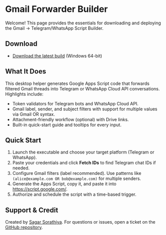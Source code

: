 # Gmail Forwarder Builder

Welcome! This page provides the essentials for downloading and deploying the Gmail → Telegram/WhatsApp Script Builder.

## Download
- [Download the latest build](https://github.com/sagarsorathiya/GmailForwarderBuilder/blob/main/GmailForwarderBuilder.exe) (Windows 64-bit)

## What It Does
This desktop helper generates Google Apps Script code that forwards filtered Gmail threads into Telegram or WhatsApp Cloud API conversations. Highlights include:
- Token validators for Telegram bots and WhatsApp Cloud API.
- Gmail label, sender, and subject filters with support for multiple values via Gmail OR syntax.
- Attachment-friendly workflow (optional) with Drive links.
- Built-in quick-start guide and tooltips for every input.

## Quick Start
1. Launch the executable and choose your target platform (Telegram or WhatsApp).
2. Paste your credentials and click **Fetch IDs** to find Telegram chat IDs if needed.
3. Configure Gmail filters (label recommended). Use patterns like `(alice@example.com OR bob@example.com)` for multiple senders.
4. Generate the Apps Script, copy it, and paste it into <https://script.google.com/>.
5. Authorize and schedule the script with a time-based trigger.

## Support & Credit
Created by [Sagar Sorathiya](https://github.com/sagarsorathiya). For questions or issues, open a ticket on the [GitHub repository](https://github.com/sagarsorathiya/GmailForwarderBuilder).
